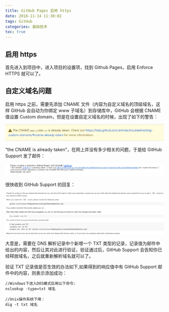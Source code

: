 ```yaml
---
title: GitHub Pages 启用 https
date: 2018-11-14 11:30:02
tags: GitHub
categories: 基础技术
toc: true
---
```


## 启用 https

首先进入到项目中，进入项目的设置项，找到 Github Pages，启用 Enforce HTTPS 就可以了。
<!-- more -->

## 自定义域名问题

启用 https 之前，需要先添加 CNAME 文件（内容为自定义域名的顶级域名，这样 GitHub 会自动为你绑定 www 子域名）到存储库中，GitHub 会根据 CNAME 值设置 Custom domain，但是在设置自定义域名的时候，出现了如下的警告：

![github](/assets/img/images/github.png)


“the CNAME is already taken”，在网上并没有多少相关的问题，于是给 GitHub Support 发了邮件：

![github](/assets/img/images/github-support.png)


很快收到 GitHub Support 的回复：

![github](/assets/img/images/github-support2.png)


大意是，需要在 DNS 解析记录中个新增一个 TXT 类型的记录，记录值为邮件中给出的内容，然后让其对此进行验证，验证通过后，GitHub Support 会告知你已经释放域名，之后就重新解析域名就可以了。

验证 TXT 记录值是否生效的办法如下,如果得到的响应值中有 GitHub Support 邮件中的内容，则表示添加成功：

```
//Windows下进入DOS模式后用以下命令:
nslookup -type=txt 域名

//Unix操作系统下用：
dig -t txt 域名
```
